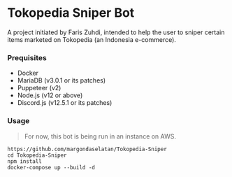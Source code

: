 # Tokopedia Sniper Bot

A project initiated by Faris Zuhdi, intended to help the user to sniper certain items marketed on Tokopedia (an Indonesia e-commerce).

### Prequisites

- Docker
- MariaDB (v3.0.1 or its patches)
- Puppeteer (v2)
- Node.js (v12 or above)
- Discord.js (v12.5.1 or its patches)

### Usage

> For now, this bot is being run in an instance on AWS. 

```
https://github.com/margondaselatan/Tokopedia-Sniper
cd Tokopedia-Sniper
npm install
docker-compose up --build -d
```